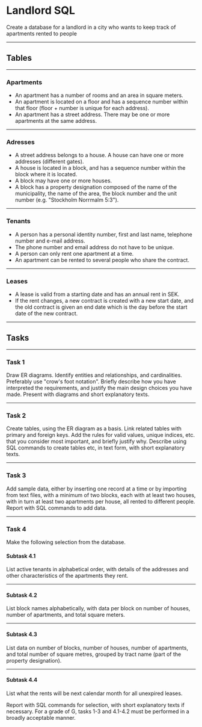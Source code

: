 # Landlord SQL

Create a database for a landlord in a city who wants to keep track of apartments rented to people

---

## Tables

---

### Apartments

- An apartment has a number of rooms and an area in square meters.
- An apartment is located on a floor and has a sequence number within that floor (floor + number is unique for each address).
- An apartment has a street address. There may be one or more apartments at the same address.

---

### Adresses

- A street address belongs to a house. A house can have one or more addresses (different gates).
- A house is located in a block, and has a sequence number within the block where it is located.
- A block may have one or more houses.
- A block has a property designation composed of the name of the municipality, the name of the area, the block number and the unit number (e.g. "Stockholm Norrmalm 5:3").

---

### Tenants

- A person has a personal identity number, first and last name, telephone number and e-mail address.
- The phone number and email address do not have to be unique.
- A person can only rent one apartment at a time.
- An apartment can be rented to several people who share the contract.

---

### Leases

- A lease is valid from a starting date and has an annual rent in SEK.
- If the rent changes, a new contract is created with a new start date, and the old contract is given an end date which is the day before the start date of the new contract.

---

## Tasks

---

### Task 1

Draw ER diagrams. Identify entities and relationships, and cardinalities. Preferably use "crow's foot notation". Briefly describe how you have interpreted the requirements, and justify the main design choices you have made.
Present with diagrams and short explanatory texts.

---

### Task 2

Create tables, using the ER diagram as a basis. Link related tables with primary and foreign keys. Add the rules for valid values, unique indices, etc. that you consider most important, and briefly justify why. Describe using SQL commands to create tables etc, in text form, with short explanatory texts.

---

### Task 3

Add sample data, either by inserting one record at a time or by importing from text files,
with a minimum of two blocks, each with at least two houses, with in turn at least two apartments per house, all rented to different people. Report with SQL commands to add data.

---

### Task 4

Make the following selection from the database.

#### Subtask 4.1

List active tenants in alphabetical order, with details of the addresses and other characteristics of the apartments they rent.

---

#### Subtask 4.2

List block names alphabetically, with data per block on number of houses, number of apartments, and total square meters.

---

#### Subtask 4.3

List data on number of blocks, number of houses, number of apartments, and total number of square metres, grouped by tract name (part of the property designation).

---

#### Subtask 4.4

List what the rents will be next calendar month for all unexpired leases.

Report with SQL commands for selection, with short explanatory texts if necessary.
For a grade of G, tasks 1-3 and 4.1-4.2 must be performed in a broadly acceptable manner.
